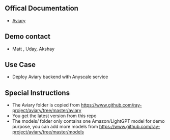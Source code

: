 ## Offical Documentation
- [Aviary](https://aviary.anyscale.com)

## Demo contact
- Matt , Uday, Akshay

## Use Case
- Deploy Aviary backend with Anyscale service

## Special Instructions
- The Aviary folder is copied from https://www.github.com/ray-project/aviary/tree/master/aviary
- You get the latest version from this repo
- The models/ folder only contains one Amazon/LightGPT model for demo purpose, you can add more models from https://www.github.com/ray-project/aviary/tree/master/models
    
